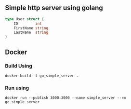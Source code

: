 ## Simple http server using golang

```go
type User struct {
	ID        int
	FirstName string
	LastName  string
}
```

## Docker

### Build Using
`docker build -t go_simple_server .`

### Run using
`docker run --publish 3000:3000 --name simple_server --rm go_simple_server`